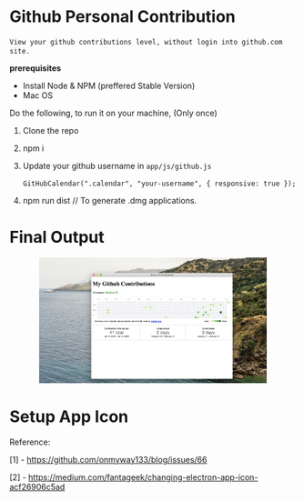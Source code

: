 # Github Personal Contribution 

    View your github contributions level, without login into github.com site.


**prerequisites**

 - Install Node & NPM (preffered Stable Version)
 - Mac OS


Do the following, to run it on your machine, (Only once)


1. Clone the repo 

2. npm i 

3. Update your github username in ```app/js/github.js```

    ```
    GitHubCalendar(".calendar", "your-username", { responsive: true });

    ```

3. npm run dist // To generate .dmg applications.


# Final Output

<div align="center">
    <img src="app/assets/sample.png" width="400px"</img> 
</div>


# Setup App Icon

Reference:

 [1] - https://github.com/onmyway133/blog/issues/66

 [2] - https://medium.com/fantageek/changing-electron-app-icon-acf26906c5ad
 


